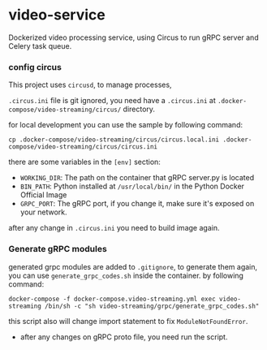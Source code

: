 # video-service
Dockerized video processing service, using Circus to run gRPC server and Celery task queue. 


### config circus

This project uses `circusd`, to manage processes, 

`.circus.ini` file is git ignored, you need have a `.circus.ini` at `.docker-compose/video-streaming/circus/` directory. 

for local development you can use the sample by following command:

`cp .docker-compose/video-streaming/circus/circus.local.ini .docker-compose/video-streaming/circus/circus.ini`

there are some variables in the `[env]` section:

* `WORKING_DIR`: The path on the container that gRPC server.py is located
* `BIN_PATH`: Python installed at `/usr/local/bin/` in the Python Docker Official Image
* `GRPC_PORT`: The gRPC port, if you change it, make sure it's exposed on your network.

after any change in `.circus.ini` you need to build image again.

### Generate gRPC modules

generated grpc modules are added to `.gitignore`, to generate them again, you can use `generate_grpc_codes.sh` inside the container. by following command:

`docker-compose -f docker-compose.video-streaming.yml exec video-streaming /bin/sh -c "sh video-streaming/grpc/generate_grpc_codes.sh"`

this script also will change import statement to fix `ModuleNotFoundError`. 

* after any changes on gRPC proto file, you need run the script.

